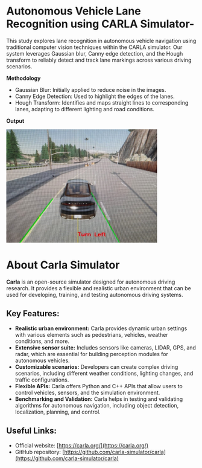 
 # Autonomous Vehicle Lane Recognition using CARLA Simulator-
 
This study explores lane recognition in autonomous vehicle navigation using traditional computer vision techniques within the CARLA simulator. Our system leverages Gaussian blur, Canny edge detection, and the Hough transform to reliably detect and track lane markings across various driving scenarios.

**Methodology**

- Gaussian Blur: Initially applied to reduce noise in the images.
- Canny Edge Detection: Used to highlight the edges of the lanes.
- Hough Transform: Identifies and maps straight lines to corresponding lanes, adapting to different lighting and road conditions.

**Output**

<img src="output.jpg" alt="Lane Detection" width="400" height="300"/>



# About Carla Simulator

**Carla** is an open-source simulator designed for autonomous driving research. It provides a flexible and realistic urban environment that can be used for developing, training, and testing autonomous driving systems.

## Key Features:
- **Realistic urban environment:** Carla provides dynamic urban settings with various elements such as pedestrians, vehicles, weather conditions, and more.
- **Extensive sensor suite:** Includes sensors like cameras, LIDAR, GPS, and radar, which are essential for building perception modules for autonomous vehicles.
- **Customizable scenarios:** Developers can create complex driving scenarios, including different weather conditions, lighting changes, and traffic configurations.
- **Flexible APIs:** Carla offers Python and C++ APIs that allow users to control vehicles, sensors, and the simulation environment.
- **Benchmarking and Validation:** Carla helps in testing and validating algorithms for autonomous navigation, including object detection, localization, planning, and control.

## Useful Links:
- Official website: [https://carla.org/](https://carla.org/)
- GitHub repository: [https://github.com/carla-simulator/carla](https://github.com/carla-simulator/carla)


